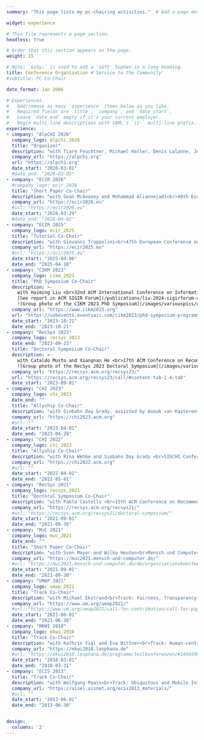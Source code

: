 ```yaml
---
summary: "This page lists my pc-chairing activities."  # Add a page description.

widget: experience

# This file represents a page section.
headless: true

# Order that this section appears on the page.
weight: 15

# Note: `&shy;` is used to add a 'soft' hyphen in a long heading.
title: Conference Organization #'Service to the Community'
#subtitle: PC Co-Chair

date_format: Jan 2006

# Experiences.
#   Add/remove as many `experience` items below as you like.
#   Required fields are `title`, `company`, and `date_start`.
#   Leave `date_end` empty if it's your current employer.
#   Begin multi-line descriptions with YAML's `|2-` multi-line prefix.
experience:
- company: "AlpCHI 2026"
  company_logo: alpchi_2026
  title: "Organizer"
  description: "with Tiare Feuchtner, Michael Haller, Denis Lalanne, Johannes Schöning, and Verena Zimmermann<br>1st Human-Computer Interaction (HCI) Conference for the Alpine region (AlpCHI 2026)"
  company_url: "https://alpchi.org"
  url: "https://alpchi.org"
  date_start: "2026-03-01"
  #date_end: "2026-03-05"
- company: "ECIR 2026"
  #company_logo: ecir_2026
  title: "Short Paper Co-Chair"
  description: "with Sean McAvaney and Mohammad Aliannejadi<br>48th European Conference on Information Retrieval (ECIR 2026)"
  company_url: "https://ecir2026.eu"
  #url: "https://ecir2026.eu"
  date_start: "2026-03-29"
  #date_end: "2026-04-02"
- company: "ECIR 2025"
  company_logo: ecir_2025
  title: "Tutorial Co-Chair"
  description: "with Giovanni Trappolini<br>47th European Conference on Information Retrieval (ECIR 2025)"
  company_url: "https://ecir2025.eu"
  #url: "https://ecir2025.eu"
  date_start: "2025-04-06"
  date_end: "2025-04-10"
- company: "CIKM 2023"
  company_logo: cikm_2023
  title: "PhD Symposium Co-Chair"
  description: >-
    with Haiming Liu <br>32nd ACM International Conference on Information and Knowledge Management (CIKM 2023)<br><br>
    [See report in ACM SIGIR Forum](/publications/liu-2024-sigirforum-cikmphdsymp/)<br><br>
    ![Group photo of the CIKM 2023 PhD Symposium](/images/variouspics/cikm2023_phd_symposium_group.jpg)
  company_url: "https://www.cikm2023.org"
  url: "https://uobevents.eventsair.com/cikm2023/phd-symposium-programme---saturday-21st-october"
  date_start: "2023-10-21"
  date_end: "2023-10-21"
- company: "RecSys 2023"
  company_logo: recsys_2023
  date_end: "2023-09-23"
  title: "Doctoral Symposium Co-Chair"
  description: >-
    with Cataldo Musto and Xiangnan He <br>17th ACM Conference on Recommender Systems (RecSys 2023)<br><br>
    ![Group photo of the RecSys 2023 Doctoral Symposium](/images/variouspics/recsys2023_ds_group.jpg)
  company_url: "https://recsys.acm.org/recsys23/"
  url: "https://recsys.acm.org/recsys23/call/#content-tab-1-4-tab"
  date_start: "2023-09-01"
- company: "CHI 2023"
  company_logo: chi_2023
  date_end: ""
  title: "Allyship Co-Chair"
  description: "with Siobahn Day Grady, assisted by Anouk van Kasteren<br>SIGCHI Conference on Human Factors in Computing Systems (CHI 2023)"
  company_url: "https://chi2023.acm.org"
  #url: ""
  date_start: "2023-04-01"
  date_end: "2023-04-28"
- company: "CHI 2022"
  company_logo: chi_2022
  title: "Allyship Co-Chair"
  description: "with Rina Wehbe and Siobahn Day Grady <br>SIGCHI Conference on Human Factors in Computing Systems (CHI 2022)"
  company_url: "https://chi2022.acm.org"
  #url: ""
  date_start: "2022-04-01"
  date_end: "2022-05-01"
- company: "RecSys 2021"
  company_logo: recsys_2021
  title: "Doctoral Symposium Co-Chair"
  description: "with Pablo Castells <br>15th ACM Conference on Recommender Systems (RecSys 2021)"
  company_url: "https://recsys.acm.org/recsys21/"
  #url: "https://recsys.acm.org/recsys21/doctoral-symposium/"
  date_start: "2021-09-01"
  date_end: "2021-09-30"
- company: "MuC 2021"
  company_logo: muc_2021
  date_end: ""
  title: "Short Paper Co-Chair"
  description: "with Sven Mayer and Wilko Heuten<br>Mensch und Computer 2021 (MuC 2021)"
  company_url: "https://muc2021.mensch-und-computer.de/"
  #url: "https://muc2021.mensch-und-computer.de/de/organisationskomitee/"
  date_start: "2021-09-01"
  date_end: "2021-09-30"
- company: "UMAP 2021"
  company_logo: umap_2021
  title: "Track Co-Chair"
  description: "with Michael Ekstrand<br>Track: Fairness, Transparency, Accountability, and Privacy<br>29th Conference on User Modeling, Adaptation and Personalization (UMAP 2021)"
  company_url: "https://www.um.org/umap2021/"
  #url: "https://www.um.org/umap2021/call-for-contribution/call-for-papers#privacy/"
  date_start: "2021-06-01"
  date_end: "2021-06-30"
- company: "MKWI 2018"
  company_logo: mkwi_2018
  title: "Track Co-Chair"
  description: "with Kathrin Figl and Eva Bittner<br>Track: Human-centric Information Systems Design and Development<br>Multikonferenz Wirtschaftsinformatik (MKWI 2018)"
  company_url: "https://mkwi2018.leuphana.de"
  #url: "https://mkwi2018.leuphana.de/programm/teilkonferenzen/#1496598445423-46e6b47b-d66e"
  date_start: "2018-03-01"
  date_end: "2018-03-31"
- company: "ECIS 2013"
  title: "Track Co-Chair"
  description: "with Wolfgang Maass<br>Track: Ubiquitous and Mobile Information Systems<br>21st European Conference on Information Systems (ECIS 2013)"
  company_url: "https://aisel.aisnet.org/ecis2013_materials/"
  #url: ""
  date_start: "2013-06-01"
  date_end: "2013-06-30"


design:
  columns: '2' 
---
```


